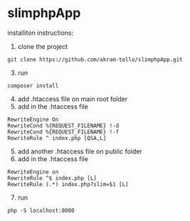 # slimphpApp

installiton instructions:

1. clone the project
``` 
git clone https://github.com/akram-tello/slimphpApp.git
```
3. run 
```
composer install
````
4. add .htaccess file on main root folder
5. add in the .htaccess file
```
RewriteEngine On
RewriteCond %{REQUEST_FILENAME} !-d
RewriteCond %{REQUEST_FILENAME} !-f
RewriteRule ^ index.php [QSA,L]
````
5. add another .htaccess file on public folder
6. add in the .htaccess file
```
RewriteEngine on
RewriteRule ^$ index.php [L]
RewriteRule (.*) index.php?slim=$1 [L] 
````
7. run 
````
php -S localhost:8080


